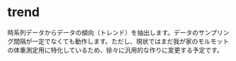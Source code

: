 # trend
時系列データからデータの傾向（トレンド）を抽出します。データのサンプリング間隔が一定でなくても動作します。ただし、現状ではまだ我が家のモルモットの体重測定用に特化しているため、徐々に汎用的な作りに変更する予定です。
